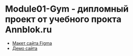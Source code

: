 # Module01-Gym - дипломный проект от учебного прокта Annblok.ru

* [Макет сайта Figma](https://www.figma.com/file/SuE9iUk5OvePmVIkZjYrn2/%D0%94%D0%B8%D0%BF%D0%BB%D0%BE%D0%BC%D0%BD%D1%8B%D0%B9-%D0%BC%D0%B0%D0%BA%D0%B5%D1%82-%D0%9C%D0%BE%D0%B4%D1%83%D0%BB%D1%8C-1-Annblok?node-id=0%3A1)
* [Демо сайта](https://github.com/Vilen67rus/Module01-Gym/)
